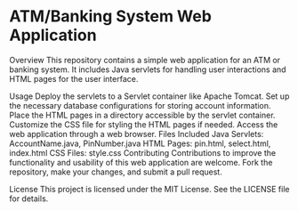 # ATM/Banking System Web Application
Overview
This repository contains a simple web application for an ATM or banking system. It includes Java servlets for handling user interactions and HTML pages for the user interface.

Usage
Deploy the servlets to a Servlet container like Apache Tomcat.
Set up the necessary database configurations for storing account information.
Place the HTML pages in a directory accessible by the servlet container.
Customize the CSS file for styling the HTML pages if needed.
Access the web application through a web browser.
Files Included
Java Servlets: AccountName.java, PinNumber.java
HTML Pages: pin.html, select.html, index.html
CSS Files: style.css
Contributing
Contributions to improve the functionality and usability of this web application are welcome. Fork the repository, make your changes, and submit a pull request.

License
This project is licensed under the MIT License. See the LICENSE file for details.
